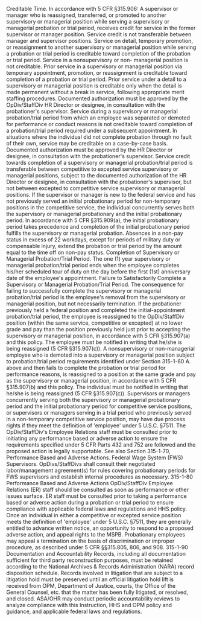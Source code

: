 Creditable Time.
In accordance with 5 CFR §315.906:
A supervisor or manager who is reassigned, transferred, or promoted to another supervisory or managerial position while serving a supervisory or managerial probation or trial period, receives credit for service in the former supervisor or manager position.  Service credit is not transferable between manager and supervisor positions.
Service on detail, temporary promotion, or reassignment to another supervisory or managerial position while serving a probation or trial period is creditable toward completion of the probation or trial period.  Service in a nonsupervisory or non- managerial position is not creditable.
Prior service in a supervisory or managerial position via temporary appointment, promotion, or reassignment is creditable toward completion of a probation or trial period.  Prior service under a detail to a supervisory or managerial position is creditable only when the detail is made permanent without a break in service, following appropriate merit staffing procedures. Documented authorization must be approved by the OpDiv/StaffDiv HR Director or designee, in consultation with the probationer's supervisor.
Service during a supervisory or managerial probation/trial period from which an employee was separated or demoted for performance or conduct reasons is not creditable toward completion of a probation/trial period required under a subsequent appointment.  In situations where the individual did not complete probation through no fault of their own, service may be creditable on a case-by-case basis.  Documented authorization must be approved by the HR Director or designee, in consultation with the probationer's supervisor.
Service credit towards completion of a supervisory or managerial probation/trial period is transferable between competitive to excepted service supervisory or managerial positions, subject to the documented authorization of the HR Director or designee, in consultation with the probationer's supervisor, but not between excepted to competitive service supervisory or managerial positions.
If the supervisor or manager is new to the federal service and has not previously served an initial probationary period for non-temporary positions in the competitive service, the individual concurrently serves both the supervisory or managerial probationary and the initial probationary period. In accordance with 5 CFR §315.909(a), the initial probationary period takes precedence and completion of the initial probationary period fulfills the supervisory or managerial probation.
Absences in a non-pay status in excess of 22 workdays, except for periods of military duty or compensable injury, extend the probation or trial period by the amount equal to the time off on non-pay status.
Completion of Supervisory or Managerial Probation/Trial Period. The one (1) year supervisory or managerial probation/trial period ends when the employee completes his/her scheduled tour of duty on the day before the first (1st) anniversary date of the employee's appointment.
Failure to Satisfactorily Complete a Supervisory or Managerial Probation/Trial Period.
The consequence for failing to successfully complete the supervisory or managerial probation/trial period is the employee's removal from the supervisory or managerial position, but not necessarily termination.
If the probationer previously held a federal position and completed the initial-appointment probation/trial period, the employee is reassigned to the OpDiv/StaffDiv position (within the same service, competitive or excepted) at no lower grade and pay than the position previously held just prior to accepting the supervisory or managerial position, in accordance with 5 CFR §315.907(a) and this policy.  The employee must be notified in writing that he/she is being reassigned (5 CFR §315.907(c)).
A nonsupervisory or non-managerial employee who is demoted into a supervisory or managerial position subject to probation/trial period requirements identified under Section 315-1-60 A. above and then fails to complete the probation or trial period for performance reasons, is reassigned to a position at the same grade and pay as the supervisory or managerial position, in accordance with 5 CFR §315.907(b) and this policy.  The individual must be notified in writing that he/she is being reassigned (5 CFR §315.907(c)).
Supervisors or managers concurrently serving both the supervisory or managerial probationary period and the initial probationary period for competitive service positions, or supervisors or managers serving in a trial period who previously served in a non-temporary competitive service position, may have due process rights if they meet the definition of 'employee' under 5 U.S.C. §7511.
The OpDiv/StaffDiv's Employee Relations staff must be consulted prior to initiating any performance based or adverse action to ensure the requirements specified under 5 CFR Parts 432 and 752 are followed and the proposed action is legally supportable.  See also Section 315-1-70, Performance Based and Adverse Actions.
Federal Wage System (FWS) Supervisors.  OpDivs/StaffDivs shall consult their negotiated labor/management agreement(s) for rules covering probationary periods for FWS supervisors and establish internal procedures as necessary.
315-1-80  Performance Based and Adverse Actions
OpDiv/StaffDiv Employee Relations (ER) staff should be consulted as soon as performance or other issues surface.  ER staff must be consulted prior to taking a performance based or adverse action during a probation or trial period to ensure compliance with applicable federal laws and regulations and HHS policy.
Once an individual in either a competitive or excepted service position meets the definition of 'employee' under 5 U.S.C. §7511, they are generally entitled to advance written notice, an opportunity to respond to a proposed adverse action, and appeal rights to the MSPB.
Probationary employees may appeal a termination on the basis of discrimination or improper procedure, as described under 5 CFR §§315.805, 806, and 908.
315-1-90  Documentation and Accountability
Records, including all documentation sufficient for third party reconstruction purposes, must be retained according to the National Archives & Records Administration (NARA) record disposition schedule.
Records involved in litigation that are subject to a litigation hold must be preserved until an official litigation hold lift is received from OPM, Department of Justice, courts, the Office of the General Counsel, etc. that the matter has been fully litigated, or resolved, and closed.
ASA/OHR may conduct periodic accountability reviews to analyze compliance with this Instruction, HHS and OPM policy and guidance, and applicable federal laws and regulations.
